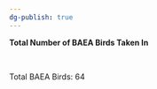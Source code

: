 ```yaml
---
dg-publish: true
---
```


<span><span><p dir="auto"><strong>Total Number of BAEA Birds Taken In</strong></p></span></span><span><span><br></span></span><span><span><p dir="auto">Total BAEA Birds: 64</p></span></span><span><span><br></span></span>

